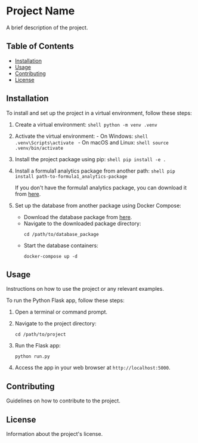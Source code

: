 # Project Name

A brief description of the project.

## Table of Contents

- [Installation](#installation)
- [Usage](#usage)
- [Contributing](#contributing)
- [License](#license)

## Installation

To install and set up the project in a virtual environment, follow these steps:

1. Create a virtual environment:
        ```shell
        python -m venv .venv
        ```

2. Activate the virtual environment:
        - On Windows:
            ```shell
            .venv\Scripts\activate
            ```
        - On macOS and Linux:
            ```shell
            source .venv/bin/activate
            ```

3. Install the project package using pip:
        ```shell
        pip install -e .
        ```

4. Install a formula1 analytics package from another path:
        ```shell
        pip install path-to-formula1_analytics-package
        ```

     If you don't have the formula1 analytics package, you can download it from [here](https://github.com/Dewciu/formula1_analytics).

5. Set up the database from another package using Docker Compose:
    - Download the database package from [here](https://github.com/Dewciu/formula1_dockers).
    - Navigate to the downloaded package directory:
        ```shell
        cd /path/to/database_package
        ```
    - Start the database containers:
        ```shell
        docker-compose up -d
        ```



## Usage

Instructions on how to use the project or any relevant examples.

To run the Python Flask app, follow these steps:

1. Open a terminal or command prompt.

2. Navigate to the project directory:
    ```shell
    cd /path/to/project
    ```

3. Run the Flask app:
    ```shell
    python run.py
    ```

4. Access the app in your web browser at `http://localhost:5000`.

## Contributing

Guidelines on how to contribute to the project.

## License

Information about the project's license.
